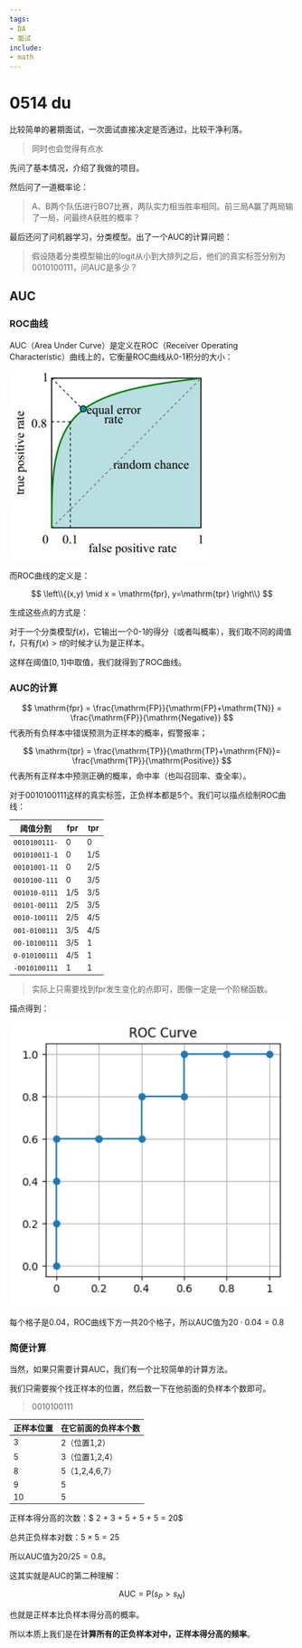 ```yaml
---
tags:
- DA
- 面试
include:
- math
---
```


# 0514 du

比较简单的暑期面试，一次面试直接决定是否通过，比较干净利落。

> 同时也会觉得有点水

先问了基本情况，介绍了我做的项目。

然后问了一道概率论：

> A、B两个队伍进行BO7比赛，两队实力相当胜率相同。前三局A赢了两局输了一局，问最终A获胜的概率？

最后还问了问机器学习，分类模型。出了一个AUC的计算问题：

> 假设随着分类模型输出的logit从小到大排列之后，他们的真实标签分别为0010100111，问AUC是多少？

## AUC

### ROC曲线

AUC（Area Under Curve）是定义在ROC（Receiver Operating Characteristic）曲线上的，它衡量ROC曲线从0-1积分的大小：

![](assets/2025-05-29-20-35-56.png)

而ROC曲线的定义是：

$$
\left\\{(x,y) \mid x = \mathrm{fpr}, y=\mathrm{tpr} \right\\}
$$

生成这些点的方式是：

对于一个分类模型$f(x)$，它输出一个0-1的得分（或者叫概率），我们取不同的阈值$t$，只有$f(x)>t$的时候才认为是正样本。

这样在阈值$[0,1]$中取值，我们就得到了ROC曲线。

### AUC的计算

$$
\mathrm{fpr} = \frac{\mathrm{FP}}{\mathrm{FP}+\mathrm{TN}} = \frac{\mathrm{FP}}{\mathrm{Negative}}
$$
代表所有负样本中错误预测为正样本的概率，假警报率；

$$
\mathrm{tpr} = \frac{\mathrm{TP}}{\mathrm{TP}+\mathrm{FN}}= \frac{\mathrm{TP}}{\mathrm{Positive}}
$$
代表所有正样本中预测正确的概率，命中率（也叫召回率、查全率）。

对于0010100111这样的真实标签，正负样本都是5个。我们可以描点绘制ROC曲线：

|阈值分割|fpr|tpr|
|--|--|--|
|`0010100111-`|0|0|
|`001010011-1`|0|1/5|
|`00101001-11`|0|2/5|
|`0010100-111`|0|3/5|
|`001010-0111`|1/5|3/5|
|`00101-00111`|2/5|3/5|
|`0010-100111`|2/5|4/5|
|`001-0100111`|3/5|4/5|
|`00-10100111`|3/5|1|
|`0-010100111`|4/5|1|
|`-0010100111`|1|1|

> 实际上只需要找到fpr发生变化的点即可，图像一定是一个阶梯函数。

描点得到：

![](assets/2025-05-29-21-20-53.png)

每个格子是0.04，ROC曲线下方一共20个格子，所以AUC值为$20\cdot 0.04 = 0.8$

### 简便计算

当然，如果只需要计算AUC，我们有一个比较简单的计算方法。

我们只需要挨个找正样本的位置，然后数一下在他前面的负样本个数即可。

> 0010100111

|正样本位置|在它前面的负样本个数|
|--|--|
|3|2（位置1,2）|
|5|3（位置1,2,4）|
|8|5（1,2,4,6,7）|
|9|5|
|10|5|

正样本得分高的次数：$ 2 + 3 + 5 + 5 + 5 = 20$

总共正负样本对数：$5 \times 5 = 25$

所以AUC值为$20/25 = 0.8$。

这其实就是AUC的第二种理解：

$$
\mathrm{AUC} = \mathrm{P}(s_{P} \gt s_{N})
$$

也就是正样本比负样本得分高的概率。

所以本质上我们是在**计算所有的正负样本对中，正样本得分高的频率**。
